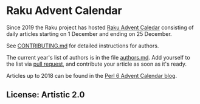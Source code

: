 # Raku Advent Calendar

Since 2019 the Raku project has hosted [Raku Advent Caledar](https://raku-advent.blog/) consisting of daily articles starting on 1 December and ending on 25 December.

See [CONTRIBUTING.md](CONTRIBUTING.md) for detailed instructions for
authors.

The current year's list of authors is in the file [authors.md][]. Add yourself
to the list via [pull request](/Raku/advent/pulls), and contribute your article
as soon as it's ready.

Articles up to 2018 can be found in the [Perl 6 Advent Calendar blog](https://perl6advent.wordpress.com/).

## License: Artistic 2.0

[authors.md]: raku-advent-2022/authors.md
